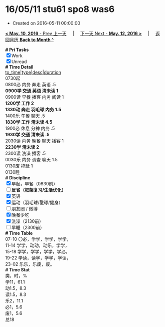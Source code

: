 # 16/05/11 stu61 spo8 was6

- Created on 2016-05-11 00:00:00

[**< May. 10, 2016** - Prev 上一天](_archived/lifelogs/2016/05/d10.md) &nbsp; &nbsp; | &nbsp; &nbsp; [下一天 Next - **May. 12, 2016 >**](_archived/lifelogs/2016/05/d12.md) &nbsp; &nbsp; |  &nbsp; &nbsp; [返回月历 **Back to Month ^**](_archived/lifelogs/2016/05/index.md)
<br/><div><b># Pri Tasks</b></div><div><input checked="true" type="checkbox"/>Work</div><div><input checked="true" type="checkbox"/>Unread</div><div><b># Time Detail</b></div><div><u>to_time|type|desc|duration</u></div><div>0730起</div><div>0800必 内务 奔走 英语 .5</div><div><b>0900学 交通 英语 清未读 1</b></div><div>0900读 早餐 播客 内务 阅读 1</div><div><b>1200学 工作 2</b></div><div><b>1330动 奔走 羽毛球 内务 1.5</b></div><div>1400乐 午餐 聊天 .5</div><div><b>1830学 工作 清未读 4.5</b></div><div>1900必 休息 分神 内务 .5</div><div><b>1930学 交通 清未读 .5</b></div><div>2030读 内务 晚餐 聊天 播客 1</div><div><b>2230学 清未读 2</b></div><div>2300读 洗澡 播客 .5</div><div>0030乐 内务 调查 聊天 1.5</div><div>0130废 拖延 1</div><div>0130睡</div><div><b># Discipline</b></div><div><input checked="true" type="checkbox"/>早起，早餐（0830前）</div><div><b><input type="checkbox"/></b><b>反省（框架复习/生活优化）</b></div><div><input checked="true" type="checkbox"/>英语</div><div><input checked="true" type="checkbox"/>运动（羽毛球/毽球/健身）</div><div><input type="checkbox"/>朋友圈 / 微博</div><div><input checked="true" type="checkbox"/>晚餐少吃</div><div><input checked="true" type="checkbox"/>洗澡（2130前）</div><div><input type="checkbox"/>早睡（2300前）</div><div><b># Time Table</b></div><div>07-10 〇必，学学，学学，学学，</div><div>11-14 学学，动动，动乐，学学，</div><div>15-18 学学，学学，学学，学必，</div><div>19-22 学读，读学，学学，学读，</div><div>23-02 乐乐，乐废，废。</div><div><b># Time Stat</b></div><div>类，时，%</div><div>学11，61.1</div><div>动1.5，8.3</div><div>读1.5，8.3</div><div>乐2，11.1</div><div>必1，5.6</div><div>废1，5.6</div><div>总18</div>
